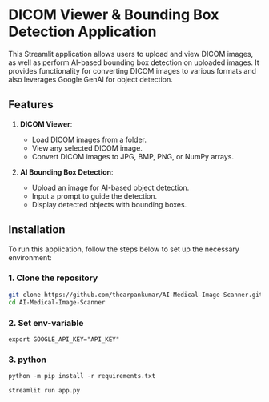 # DICOM Viewer & Bounding Box Detection Application

This Streamlit application allows users to upload and view DICOM images, as well as perform AI-based bounding box detection on uploaded images. It provides functionality for converting DICOM images to various formats and also leverages Google GenAI for object detection.

## Features

1. **DICOM Viewer**:
   - Load DICOM images from a folder.
   - View any selected DICOM image.
   - Convert DICOM images to JPG, BMP, PNG, or NumPy arrays.

2. **AI Bounding Box Detection**:
   - Upload an image for AI-based object detection.
   - Input a prompt to guide the detection.
   - Display detected objects with bounding boxes.

## Installation

To run this application, follow the steps below to set up the necessary environment:

### 1. Clone the repository

```bash
git clone https://github.com/thearpankumar/AI-Medical-Image-Scanner.git
cd AI-Medical-Image-Scanner
```

### 2. Set env-variable 

```
export GOOGLE_API_KEY="API_KEY"
```

### 3. python
```python
python -m pip install -r requirements.txt

streamlit run app.py
```

